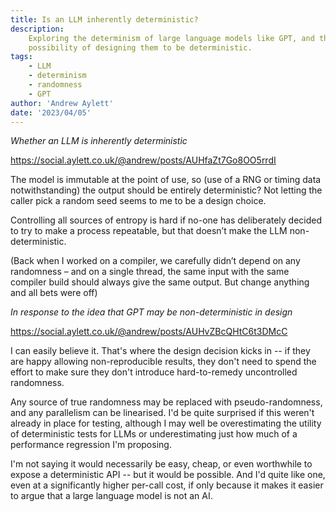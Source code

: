 ```yaml
---
title: Is an LLM inherently deterministic?
description:
    Exploring the determinism of large language models like GPT, and the
    possibility of designing them to be deterministic.
tags:
    - LLM
    - determinism
    - randomness
    - GPT
author: 'Andrew Aylett'
date: '2023/04/05'
---
```


_Whether an LLM is inherently deterministic_

https://social.aylett.co.uk/@andrew/posts/AUHfaZt7Go8OO5rrdI

The model is immutable at the point of use, so (use of a RNG or timing data
notwithstanding) the output should be entirely deterministic? Not letting the
caller pick a random seed seems to me to be a design choice.

Controlling all sources of entropy is hard if no-one has deliberately decided to
try to make a process repeatable, but that doesn’t make the LLM
non-deterministic.

(Back when I worked on a compiler, we carefully didn’t depend on any randomness
– and on a single thread, the same input with the same compiler build should
always give the same output. But change anything and all bets were off)

_In response to the idea that GPT may be non-deterministic in design_

https://social.aylett.co.uk/@andrew/posts/AUHvZBcQHtC6t3DMcC

I can easily believe it. That's where the design decision kicks in -- if they
are happy allowing non-reproducible results, they don't need to spend the effort
to make sure they don't introduce hard-to-remedy uncontrolled randomness.

Any source of true randomness may be replaced with pseudo-randomness, and any
parallelism can be linearised. I'd be quite surprised if this weren't already in
place for testing, although I may well be overestimating the utility of
deterministic tests for LLMs or underestimating just how much of a performance
regression I'm proposing.

I'm not saying it would necessarily be easy, cheap, or even worthwhile to expose
a deterministic API -- but it would be possible. And I'd quite like one, even at
a significantly higher per-call cost, if only because it makes it easier to
argue that a large language model is not an AI.

